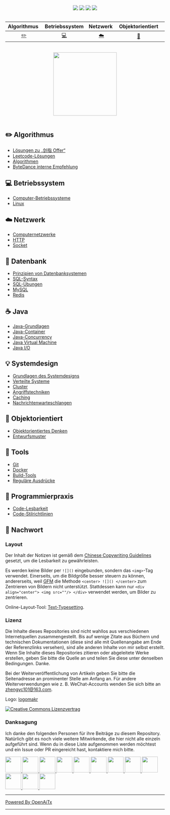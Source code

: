 <div align="center">
    <a href="https://www.cyc2018.xyz"> <img src="https://badgen.net/badge/CyC/%E5%9C%A8%E7%BA%BF%E9%98%85%E8%AF%BB?icon=sourcegraph&color=4ab8a1"></a>
    <a href="https://gitstar-ranking.com/repositories"> <img src="https://badgen.net/badge/Rank/13?icon=github&color=4ab8a1"></a>
    <a href="https://github.com/CyC2018/CS-Notes"> <img src="https://badgen.net/github/stars/CyC2018/CS-Notes?icon=github&color=4ab8a1"></a>
    <a href="https://github.com/CyC2018/CS-Notes"> <img src="https://badgen.net/github/forks/CyC2018/CS-Notes?icon=github&color=4ab8a1"></a>
    <!-- <a href="assets/download.md"> <img src="https://badgen.net/badge/OvO/%E7%A6%BB%E7%BA%BF%E4%B8%8B%E8%BD%BD?icon=telegram&color=4ab8a1"></a> -->
    <!-- <a href="assets/download.md"> <img src="https://badgen.net/badge/%e5%85%ac%e4%bc%97%e5%8f%b7/CyC2018?icon=rss&color=4ab8a1"></a> -->
</div>
<br>

| Algorithmus&nbsp; | Betriebssystem | Netzwerk&nbsp;| Objektorientiert | &nbsp;Datenbank&nbsp;&nbsp;|&nbsp;Java&nbsp;&nbsp;| Systemdesign | &nbsp;&nbsp;Tools&nbsp;&nbsp; | Programmierpraxis | &nbsp;&nbsp;Nachwort&nbsp;&nbsp; |
| :---: | :----: | :---: | :----: | :----: | :----: | :----: | :----: | :----: | :----: |
| [:pencil2:](#pencil2-algorithmus) | [:computer:](#computer-betriebssystem) | [:cloud:](#cloud-netzwerk) | [:art:](#art-objektorientiert) | [:floppy_disk:](#floppy_disk-datenbank) |[:coffee:](#coffee-java)| [:bulb:](#bulb-systemdesign) |[:wrench:](#wrench-tools)| [:watermelon:](#watermelon-programmierpraxis) |[:memo:](#memo-nachwort)|

<br>

<div align="center">
    <img src="https://cs-notes-1256109796.cos.ap-guangzhou.myqcloud.com/githubio/LogoMakr_0zpEzN.png" width="200px">
</div>

<br>

## :pencil2: Algorithmus

- [Lösungen zu „剑指 Offer“](https://github.com/CyC2018/CS-Notes/blob/master/notes/剑指%20Offer%20题解%20-%20目录.md)
- [Leetcode-Lösungen](https://github.com/CyC2018/CS-Notes/blob/master/notes/Leetcode%20题解%20-%20目录.md)
- [Algorithmen](https://github.com/CyC2018/CS-Notes/blob/master/notes/算法%20-%20目录.md)
- [ByteDance interne Empfehlung](assets/内推.md)

## :computer: Betriebssystem

- [Computer-Betriebssysteme](https://github.com/CyC2018/CS-Notes/blob/master/notes/计算机操作系统%20-%20目录.md)
- [Linux](https://github.com/CyC2018/CS-Notes/blob/master/notes/Linux.md)

## :cloud: Netzwerk 

- [Computernetzwerke](https://github.com/CyC2018/CS-Notes/blob/master/notes/计算机网络%20-%20目录.md)
- [HTTP](https://github.com/CyC2018/CS-Notes/blob/master/notes/HTTP.md)
- [Socket](https://github.com/CyC2018/CS-Notes/blob/master/notes/Socket.md)

## :floppy_disk: Datenbank

- [Prinzipien von Datenbanksystemen](https://github.com/CyC2018/CS-Notes/blob/master/notes/数据库系统原理.md)
- [SQL-Syntax](https://github.com/CyC2018/CS-Notes/blob/master/notes/SQL%20语法.md)
- [SQL-Übungen](https://github.com/CyC2018/CS-Notes/blob/master/notes/SQL%20练习.md)
- [MySQL](https://github.com/CyC2018/CS-Notes/blob/master/notes/MySQL.md)
- [Redis](https://github.com/CyC2018/CS-Notes/blob/master/notes/Redis.md)

## :coffee: Java

- [Java-Grundlagen](https://github.com/CyC2018/CS-Notes/blob/master/notes/Java%20基础.md)
- [Java-Container](https://github.com/CyC2018/CS-Notes/blob/master/notes/Java%20容器.md)
- [Java-Concurrency](https://github.com/CyC2018/CS-Notes/blob/master/notes/Java%20并发.md)
- [Java Virtual Machine](https://github.com/CyC2018/CS-Notes/blob/master/notes/Java%20虚拟机.md)
- [Java I/O](https://github.com/CyC2018/CS-Notes/blob/master/notes/Java%20IO.md)

## :bulb: Systemdesign 

- [Grundlagen des Systemdesigns](https://github.com/CyC2018/CS-Notes/blob/master/notes/系统设计基础.md)
- [Verteilte Systeme](https://github.com/CyC2018/CS-Notes/blob/master/notes/分布式.md)
- [Cluster](https://github.com/CyC2018/CS-Notes/blob/master/notes/集群.md)
- [Angriffstechniken](https://github.com/CyC2018/CS-Notes/blob/master/notes/攻击技术.md)
- [Caching](https://github.com/CyC2018/CS-Notes/blob/master/notes/缓存.md)
- [Nachrichtenwarteschlangen](https://github.com/CyC2018/CS-Notes/blob/master/notes/消息队列.md)

## :art: Objektorientiert

- [Objektorientiertes Denken](https://github.com/CyC2018/CS-Notes/blob/master/notes/面向对象思想.md)
- [Entwurfsmuster](https://github.com/CyC2018/CS-Notes/blob/master/notes/设计模式%20-%20目录.md)

## :wrench: Tools 

- [Git](https://github.com/CyC2018/CS-Notes/blob/master/notes/Git.md)
- [Docker](https://github.com/CyC2018/CS-Notes/blob/master/notes/Docker.md)
- [Build-Tools](https://github.com/CyC2018/CS-Notes/blob/master/notes/构建工具.md)
- [Reguläre Ausdrücke](https://github.com/CyC2018/CS-Notes/blob/master/notes/正则表达式.md)

## :watermelon: Programmierpraxis 

- [Code-Lesbarkeit](https://github.com/CyC2018/CS-Notes/blob/master/notes/代码可读性.md)
- [Code-Stilrichtlinien](https://github.com/CyC2018/CS-Notes/blob/master/notes/代码风格规范.md)

## :memo: Nachwort

### Layout

Der Inhalt der Notizen ist gemäß dem [Chinese Copywriting Guidelines](https://github.com/sparanoid/chinese-copywriting-guidelines/blob/master/README.zh-CN.md) gesetzt, um die Lesbarkeit zu gewährleisten.

Es werden keine Bilder per `![]()` eingebunden, sondern das `<img>`-Tag verwendet. Einerseits, um die Bildgröße besser steuern zu können, andererseits, weil [GFM](https://github.github.com/gfm/) die Methode `<center> ![]() </center>` zum Zentrieren von Bildern nicht unterstützt. Stattdessen kann nur `<div align="center"> <img src=""/> </div>` verwendet werden, um Bilder zu zentrieren.

Online-Layout-Tool: [Text-Typesetting](https://github.com/CyC2018/Text-Typesetting).

### Lizenz

Die Inhalte dieses Repositories sind nicht wahllos aus verschiedenen Internetquellen zusammengestellt. Bis auf wenige Zitate aus Büchern und technischen Dokumentationen (diese sind alle mit Quellenangabe am Ende der Referenzlinks versehen), sind alle anderen Inhalte von mir selbst erstellt. Wenn Sie Inhalte dieses Repositories zitieren oder abgeleitete Werke erstellen, geben Sie bitte die Quelle an und teilen Sie diese unter denselben Bedingungen. Danke.

Bei der Weiterveröffentlichung von Artikeln geben Sie bitte die Seitenadresse an prominenter Stelle am Anfang an. Für andere Weiterverwendungen wie z. B. WeChat-Accounts wenden Sie sich bitte an zhengyc101@163.com.

Logo: [logomakr](https://logomakr.com/)

<a rel="license" href="http://creativecommons.org/licenses/by-nc-sa/4.0/"><img alt="Creative Commons Lizenzvertrag" style="border-width:0" src="https://i.creativecommons.org/l/by-nc-sa/4.0/88x31.png" /></a>

### Danksagung

Ich danke den folgenden Personen für ihre Beiträge zu diesem Repository. Natürlich gibt es noch viele weitere Mitwirkende, die hier nicht alle einzeln aufgeführt sind. Wenn du in diese Liste aufgenommen werden möchtest und ein Issue oder PR eingereicht hast, kontaktiere mich bitte.

<a href="https://github.com/linw7">
    <img src="https://avatars3.githubusercontent.com/u/21679154?s=400&v=4" width="50px">
</a> 
<a href="https://github.com/g10guang">
    <img src="https://avatars1.githubusercontent.com/u/18458140?s=400&v=4" width="50px">
</a>
<a href="https://github.com/Sctwang">
    <img src="https://avatars3.githubusercontent.com/u/33345444?s=400&v=4" width="50px">
</a> 
<a href="https://github.com/ResolveWang">
    <img src="https://avatars1.githubusercontent.com/u/8018776?s=400&v=4" width="50px">
</a>
<a href="https://github.com/crossoverJie">
    <img src="https://avatars1.githubusercontent.com/u/15684156?s=400&v=4" width="50px">
</a> 
<a href="https://github.com/jy03078584">
    <img src="https://avatars2.githubusercontent.com/u/7719370?s=400&v=4" width="50px">
</a>
<a href="https://github.com/kwongtailau">
    <img src="https://avatars0.githubusercontent.com/u/22954582?s=400&v=4" width="50px">
</a>
<a href="https://github.com/xiangflight">
    <img src="https://avatars2.githubusercontent.com/u/10072416?s=400&v=4" width="50px">
</a>
<a href="https://github.com/mafulong">
    <img src="https://avatars1.githubusercontent.com/u/24795000?s=400&v=4" width="50px">
</a>
<a href="https://github.com/yanglbme">
    <img src="https://avatars1.githubusercontent.com/u/21008209?s=400&v=4" width="50px">
</a>
<a href="https://github.com/OOCZC">
    <img src="https://avatars1.githubusercontent.com/u/11623828?s=400&v=4" width="50px">
</a>
<a href="https://github.com/5renyuebing">
    <img src="https://avatars1.githubusercontent.com/u/32872430?s=400&v=4" width="50px">
</a>

---

[Powered By OpenAiTx](https://github.com/OpenAiTx/OpenAiTx)

---